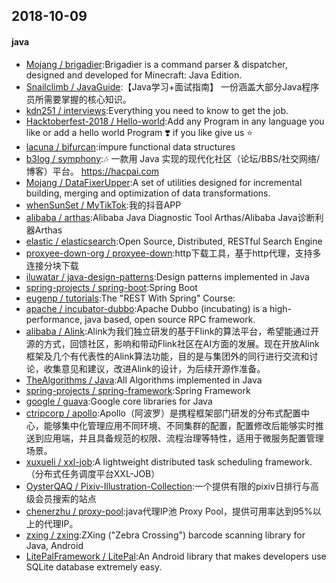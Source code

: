 ## 2018-10-09

#### java
* [Mojang / brigadier](https://github.com/Mojang/brigadier):Brigadier is a command parser & dispatcher, designed and developed for Minecraft: Java Edition.
* [Snailclimb / JavaGuide](https://github.com/Snailclimb/JavaGuide):【Java学习+面试指南】 一份涵盖大部分Java程序员所需要掌握的核心知识。
* [kdn251 / interviews](https://github.com/kdn251/interviews):Everything you need to know to get the job.
* [Hacktoberfest-2018 / Hello-world](https://github.com/Hacktoberfest-2018/Hello-world):Add any Program in any language you like or add a hello world Program ❣️ if you like give us ⭐️
* [lacuna / bifurcan](https://github.com/lacuna/bifurcan):impure functional data structures
* [b3log / symphony](https://github.com/b3log/symphony):🎶 一款用 Java 实现的现代化社区（论坛/BBS/社交网络/博客）平台。 https://hacpai.com
* [Mojang / DataFixerUpper](https://github.com/Mojang/DataFixerUpper):A set of utilities designed for incremental building, merging and optimization of data transformations.
* [whenSunSet / MyTikTok](https://github.com/whenSunSet/MyTikTok):我的抖音APP
* [alibaba / arthas](https://github.com/alibaba/arthas):Alibaba Java Diagnostic Tool Arthas/Alibaba Java诊断利器Arthas
* [elastic / elasticsearch](https://github.com/elastic/elasticsearch):Open Source, Distributed, RESTful Search Engine
* [proxyee-down-org / proxyee-down](https://github.com/proxyee-down-org/proxyee-down):http下载工具，基于http代理，支持多连接分块下载
* [iluwatar / java-design-patterns](https://github.com/iluwatar/java-design-patterns):Design patterns implemented in Java
* [spring-projects / spring-boot](https://github.com/spring-projects/spring-boot):Spring Boot
* [eugenp / tutorials](https://github.com/eugenp/tutorials):The "REST With Spring" Course:
* [apache / incubator-dubbo](https://github.com/apache/incubator-dubbo):Apache Dubbo (incubating) is a high-performance, java based, open source RPC framework.
* [alibaba / Alink](https://github.com/alibaba/Alink):Alink为我们独立研发的基于Flink的算法平台，希望能通过开源的方式，回馈社区，影响和带动Flink社区在AI方面的发展。现在开放Alink框架及几个有代表性的Alink算法功能，目的是与集团外的同行进行交流和讨论，收集意见和建议，改进Alink的设计，为后续开源作准备。
* [TheAlgorithms / Java](https://github.com/TheAlgorithms/Java):All Algorithms implemented in Java
* [spring-projects / spring-framework](https://github.com/spring-projects/spring-framework):Spring Framework
* [google / guava](https://github.com/google/guava):Google core libraries for Java
* [ctripcorp / apollo](https://github.com/ctripcorp/apollo):Apollo（阿波罗）是携程框架部门研发的分布式配置中心，能够集中化管理应用不同环境、不同集群的配置，配置修改后能够实时推送到应用端，并且具备规范的权限、流程治理等特性，适用于微服务配置管理场景。
* [xuxueli / xxl-job](https://github.com/xuxueli/xxl-job):A lightweight distributed task scheduling framework.（分布式任务调度平台XXL-JOB）
* [OysterQAQ / Pixiv-Illustration-Collection](https://github.com/OysterQAQ/Pixiv-Illustration-Collection):一个提供有限的pixiv日排行与高级会员搜索的站点
* [chenerzhu / proxy-pool](https://github.com/chenerzhu/proxy-pool):java代理IP池 Proxy Pool，提供可用率达到95%以上的代理IP。
* [zxing / zxing](https://github.com/zxing/zxing):ZXing ("Zebra Crossing") barcode scanning library for Java, Android
* [LitePalFramework / LitePal](https://github.com/LitePalFramework/LitePal):An Android library that makes developers use SQLite database extremely easy.
